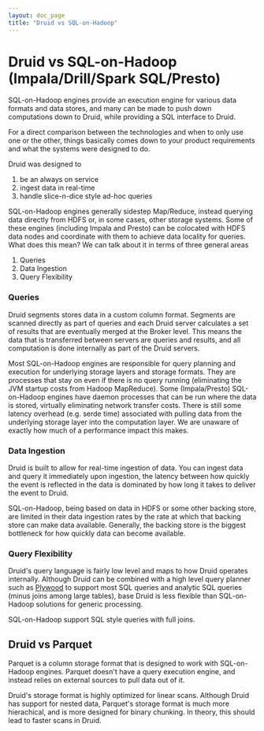 ```yaml
---
layout: doc_page
title: "Druid vs SQL-on-Hadoop"
---
```


<!--
  ~ Licensed to the Apache Software Foundation (ASF) under one
  ~ or more contributor license agreements.  See the NOTICE file
  ~ distributed with this work for additional information
  ~ regarding copyright ownership.  The ASF licenses this file
  ~ to you under the Apache License, Version 2.0 (the
  ~ "License"); you may not use this file except in compliance
  ~ with the License.  You may obtain a copy of the License at
  ~
  ~   http://www.apache.org/licenses/LICENSE-2.0
  ~
  ~ Unless required by applicable law or agreed to in writing,
  ~ software distributed under the License is distributed on an
  ~ "AS IS" BASIS, WITHOUT WARRANTIES OR CONDITIONS OF ANY
  ~ KIND, either express or implied.  See the License for the
  ~ specific language governing permissions and limitations
  ~ under the License.
  -->

# Druid vs SQL-on-Hadoop (Impala/Drill/Spark SQL/Presto)

SQL-on-Hadoop engines provide an
execution engine for various data formats and data stores, and
many can be made to push down computations down to Druid, while providing a SQL interface to Druid.

For a direct comparison between the technologies and when to only use one or the other, things basically comes down to your
product requirements and what the systems were designed to do.

Druid was designed to

1. be an always on service
1. ingest data in real-time
1. handle slice-n-dice style ad-hoc queries

SQL-on-Hadoop engines generally sidestep Map/Reduce, instead querying data directly from HDFS or, in some cases, other storage systems.
Some of these engines (including Impala and Presto) can be colocated with HDFS data nodes and coordinate with them to achieve data locality for queries.
What does this mean?  We can talk about it in terms of three general areas

1. Queries
1. Data Ingestion
1. Query Flexibility

### Queries

Druid segments stores data in a custom column format. Segments are scanned directly as part of queries and each Druid server
calculates a set of results that are eventually merged at the Broker level. This means the data that is transferred between servers
are queries and results, and all computation is done internally as part of the Druid servers.

Most SQL-on-Hadoop engines are responsible for query planning and execution for underlying storage layers and storage formats.
They are processes that stay on even if there is no query running (eliminating the JVM startup costs from Hadoop MapReduce).
Some (Impala/Presto) SQL-on-Hadoop engines have daemon processes that can be run where the data is stored, virtually eliminating network transfer costs. There is still
some latency overhead (e.g. serde time) associated with pulling data from the underlying storage layer into the computation layer. We are unaware of exactly
how much of a performance impact this makes.

### Data Ingestion

Druid is built to allow for real-time ingestion of data.  You can ingest data and query it immediately upon ingestion,
the latency between how quickly the event is reflected in the data is dominated by how long it takes to deliver the event to Druid.

SQL-on-Hadoop, being based on data in HDFS or some other backing store, are limited in their data ingestion rates by the
rate at which that backing store can make data available.  Generally, the backing store is the biggest bottleneck for
how quickly data can become available.

### Query Flexibility

Druid's query language is fairly low level and maps to how Druid operates internally. Although Druid can be combined with a high level query
planner such as [Plywood](https://github.com/implydata/plywood) to support most SQL queries and analytic SQL queries (minus joins among large tables),
base Druid is less flexible than SQL-on-Hadoop solutions for generic processing.

SQL-on-Hadoop support SQL style queries with full joins.

## Druid vs Parquet

Parquet is a column storage format that is designed to work with SQL-on-Hadoop engines. Parquet doesn't have a query execution engine, and instead
relies on external sources to pull data out of it.

Druid's storage format is highly optimized for linear scans. Although Druid has support for nested data, Parquet's storage format is much
more hierachical, and is more designed for binary chunking. In theory, this should lead to faster scans in Druid.
